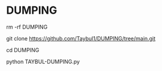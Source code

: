 # DUMPING 

rm -rf DUMPING

git clone https://github.com/Taybul1/DUMPING/tree/main.git

cd DUMPING

python TAYBUL-DUMPING.py
